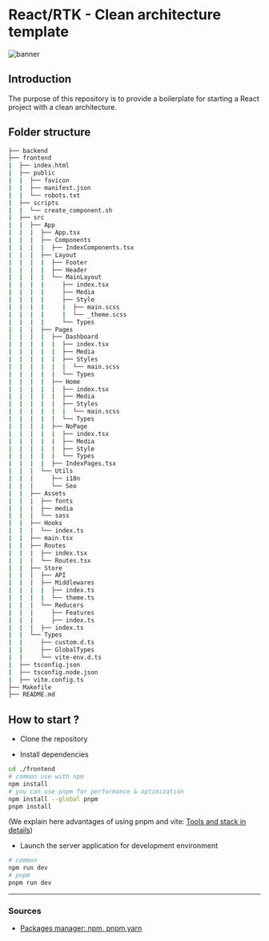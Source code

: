 # React/RTK - Clean architecture template

![banner](./__docs__/media/banner%20–%201.png)

## Introduction

The purpose of this repository is to provide a boilerplate for starting a React project with a clean architecture.

## Folder structure

```sh
├── backend
├── frontend
|  ├── index.html
|  ├── public
|  |  ├── favicon
|  |  ├── manifest.json
|  |  └── robots.txt
|  ├── scripts
|  |  └── create_component.sh
|  ├── src
|  |  ├── App
|  |  |  ├── App.tsx
|  |  |  ├── Components
|  |  |  |  ├── IndexComponents.tsx
|  |  |  ├── Layout
|  |  |  |  ├── Footer
|  |  |  |  ├── Header
|  |  |  |  └── MainLayout
|  |  |  |     ├── index.tsx
|  |  |  |     ├── Media
|  |  |  |     ├── Style
|  |  |  |     |  ├── main.scss
|  |  |  |     |  └── _theme.scss
|  |  |  |     └── Types
|  |  |  ├── Pages
|  |  |  |  ├── Dashboard
|  |  |  |  |  ├── index.tsx
|  |  |  |  |  ├── Media
|  |  |  |  |  ├── Styles
|  |  |  |  |  |  └── main.scss
|  |  |  |  |  └── Types
|  |  |  |  ├── Home
|  |  |  |  |  ├── index.tsx
|  |  |  |  |  ├── Media
|  |  |  |  |  ├── Styles
|  |  |  |  |  |  └── main.scss
|  |  |  |  |  └── Types
|  |  |  |  ├── NoPage
|  |  |  |  |  ├── index.tsx
|  |  |  |  |  ├── Media
|  |  |  |  |  ├── Style
|  |  |  |  |  └── Types
|  |  |  |  ├── IndexPages.tsx
|  |  |  └── Utils
|  |  |     ├── i18n
|  |  |     └── Seo
|  |  ├── Assets
|  |  |  ├── fonts
|  |  |  ├── media
|  |  |  └── sass
|  |  ├── Hooks
|  |  |  └── index.ts
|  |  ├── main.tsx
|  |  ├── Routes
|  |  |  ├── index.tsx
|  |  |  └── Routes.tsx
|  |  ├── Store
|  |  |  ├── API
|  |  |  ├── Middlewares
|  |  |  |  ├── index.ts
|  |  |  |  └── theme.ts
|  |  |  └── Reducers
|  |  |     ├── Features
|  |  |     ├── index.ts
|  |  |  ├── index.ts
|  |  └── Types
|  |     ├── custom.d.ts
|  |     ├── GlobalTypes
|  |     └── vite-env.d.ts
|  ├── tsconfig.json
|  ├── tsconfig.node.json
|  ├── vite.config.ts
├── Makefile
├── README.md
```

## How to start ?

- Clone the repository

- Install dependencies

```sh
cd ./frontend
# common use with npm
npm install
# you can use pnpm for performance & optimization
npm install --global pnpm
pnpm install
```

(We explain here advantages of using pnpm and vite: [Tools and stack in details](./__docs__/tools-stack.md))

- Launch the server application for development environment

```sh
# common
npm run dev
# pnpm
pnpm run dev
```

---

### Sources

- [Packages manager: npm, pnpm,yarn](https://www.alsacreations.com/article/lire/1907-Les-gestionnaires-de-paquets-pour-Node--npm-yarn-pnpm.html#:~:text=pnpm%20se%20dit%202%20fois,c'est%20rapide%20et%20simple.)
